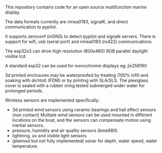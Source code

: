 This repository contains code for an open source multifunction marine display.

The data formats currently are nmea0183, signalK, and direct communication to pypilot.

It supports zeroconf (mDNS) to detect pypilot and signalk servers.   There is support for wifi, usb (serial port) and nmea0183 (rs422) communications.

The esp32s3 can drive high resolution (800x480) RGB parallel dayligth visible lcd.

A standard esp32 can be used for monochrome displays eg: jlx256160

3d printed enclosures may be waterproofed by treating (100% infill and soaking with dichtol) (FDM) or by printing with SLA/SLS.  The plexiglass cover is sealed with a rubber oring tested submerged under water for prolonged periods.

Wireless sensors are implemented specifically:
-  3d printed wind sensors using ceramic bearings and hall effect sensors (non contact)  Multiple wind sensors can be used mounted in different locations on the boat, and the sensors can compensate motion using inertial sensors.
-  pressure, humidity and air quality sensors (bme680)
-  lightning, uv and visible light sensors
-  (planned but not fully implemented)  sonar for depth, water speed, water temperature.
